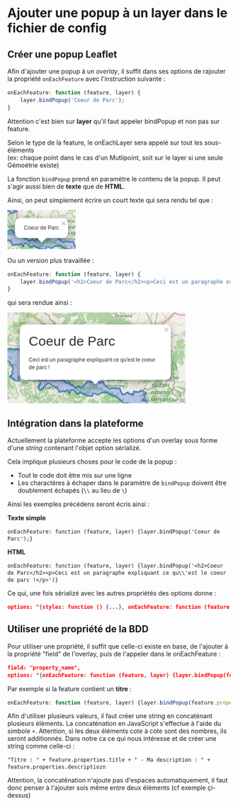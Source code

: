 # Ajouter une popup à un layer dans le fichier de config

## Créer une popup Leaflet

Afin d'ajouter une popup à un *overlay*, il suffit dans ses options de rajouter la propriété `onEachFeature` avec l'instruction suivante :

``` javascript
onEachFeature: function (feature, layer) {
	layer.bindPopup('Coeur de Parc');
}
```

Attention c'est bien sur **layer** qu'il faut appeler bindPopup et non pas sur feature.

Selon le type de la feature, le onEachLayer sera appelé sur tout les sous-éléments
<br/>(ex: chaque point dans le cas d'un Mutlipoint, soit sur le layer si une seule Gémoétrie existe)

La fonction `bindPopup` prend en paramètre le contenu de la popup. Il peut s'agir aussi bien de **texte** que de **HTML**.

Ainsi, on peut simplement écrire un court texte qui sera rendu tel que :

![Text popup](./text-popup.png)

Ou un version plus travaillée :

``` javascript
onEachFeature: function (feature, layer) {
	layer.bindPopup('<h2>Coeur de Parc</h2><p>Ceci est un paragraphe expliquant ce qu\'est le coeur de parc !</p>');
}
```

qui sera rendue ainsi :

![HTML Popup](./html-popup.png)


## Intégration dans la plateforme

Actuellement la plateforme accepte les options d'un overlay sous forme d'une *string* contenant l'objet option sérializé.

Cela implique plusieurs choses pour le code de la popup :
* Tout le code doit être mis sur une ligne
* Les charactères à échaper dans le paramètre de `bindPopup` doivent être doublement échapés (`\\` au lieu de `\`)

Ainsi les exemples précédens seront écris ainsi :

**Texte simple**
```
onEachFeature: function (feature, layer) {layer.bindPopup('Coeur de Parc');}
```

**HTML**
```
onEachFeature: function (feature, layer) {layer.bindPopup('<h2>Coeur de Parc</h2><p>Ceci est un paragraphe expliquant ce qu\\'est le coeur de parc !</p>')}
```

Ce qui, une fois sérializé avec les autres propriétés des options donne :

``` json
options: "{styles: function () {...}, onEachFeature: function (feature, layer) {layer.bindPopup('Coeur de Parc');}}"
```

## Utiliser une propriété de la BDD

Pour utiliser une propriété, il suffit que celle-ci existe en base, de l'ajouter à la propriété "field" de l'overlay,
puis de l'appeler dans le onEachFeature :

``` json
field: "property_name",
options: "{onEachFeature: function (feature, layer) {layer.bindPopup(feature.properties.property_name);}}"
```

Par exemple si la feature contient un **titre** :

``` javascript
onEachFeature: function (feature, layer) {layer.bindPopup(feature.properties.titre);}
```

Afin d'utiliser plusieurs valeurs, il faut créer une string en concaténant plusieurs éléments.
La concaténation en JavaScript s'effectue à l'aide du simbole `+`.
Attention, si les deux éléments cote à cote sont des nombres, ils seront additionnés.
Dans notre ca ce qui nous intéresse et de créer une string comme celle-ci :
```
"Titre : " + feature.properties.title + " - Ma description : " + feature.properties.descriptiozn
```

Attention, la concaténation n'ajoute pas d'espaces automatiquement, il faut donc penser à l'ajouter sois même entre deux éléments (cf exemple çi-dessus)
